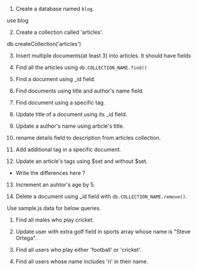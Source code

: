 1. Create a database named `blog`.

use blog

2. Create a collection called 'articles'.

db.createCollection('articles')

3. Insert multiple documents(at least 3) into articles. It should have fields

4. Find all the articles using `db.COLLECTION_NAME.find()`

5. Find a document using _id field.

6. Find documents using title and author's name field.

7. Find document using a specific tag.

8. Update title of a document using its _id field.

9. Update a author's name using article's title.

10. rename details field to description from articles collection. 

11. Add additional tag in a specific document.

12. Update an article's tags using $set and without $set.
  - Write the differences here ?

13. Increment an auhtor's age by 5.  

14. Delete a document using _id field with `db.COLLECTION_NAME.remove()`.

Use sample.js data for below queries.

1. Find all males who play cricket.

2. Update user with extra golf field in sports array whose name is "Steve Ortega".

3. Find all users who play either 'football' or 'cricket'.

4. Find all users whose name includes 'ri' in their name.
